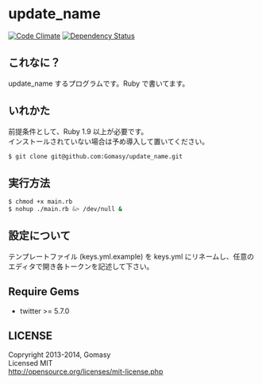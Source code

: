update_name
===========
[![Code Climate](https://img.shields.io/codeclimate/github/Gomasy/update_name.svg?style=flat)](https://codeclimate.com/github/Gomasy/update_name)
[![Dependency Status](https://img.shields.io/gemnasium/Gomasy/update_name.svg?style=flat)](https://gemnasium.com/gomashio/update_name)

## これなに？
update_name するプログラムです。Ruby で書いてます。

## いれかた
前提条件として、Ruby 1.9 以上が必要です。  
インストールされていない場合は予め導入して置いてください。
```sh
$ git clone git@github.com:Gomasy/update_name.git
```

## 実行方法
```sh
$ chmod +x main.rb
$ nohup ./main.rb &> /dev/null &
```

## 設定について
テンプレートファイル (keys.yml.example) を keys.yml にリネームし、任意のエディタで開き各トークンを記述して下さい。

## Require Gems
* twitter >= 5.7.0

## LICENSE
Copryright 2013-2014, Gomasy  
Licensed MIT  
http://opensource.org/licenses/mit-license.php
